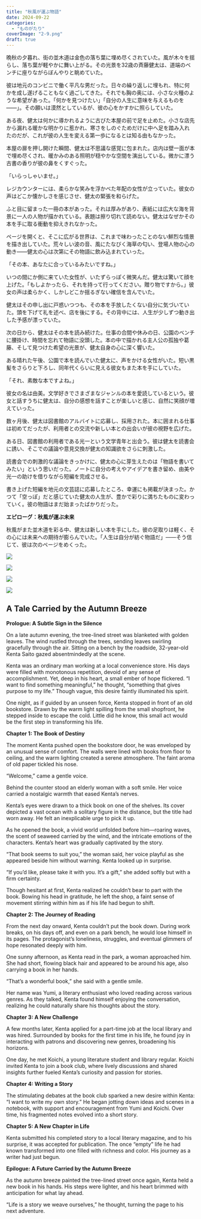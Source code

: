 ```yaml
---
title: "秋風が運ぶ物語"
date: 2024-09-22
categories: 
  - "ものがたり"
coverImage: "2-9.png"
draft: true
---
```


晩秋の夕暮れ、街の並木道は金色の落ち葉に埋め尽くされていた。風が木々を揺らし、落ち葉が軽やかに舞い上がる。その光景を32歳の斉藤健太は、道端のベンチに座りながらぼんやりと眺めていた。

彼は地元のコンビニで働く平凡な男だった。日々の繰り返しに埋もれ、特に何かを成し遂げることもなく過ごしてきた。それでも胸の奥には、小さな火種のような希望があった。「何かを見つけたい」「自分の人生に意味を与えるものを――」。その願いは漠然としているが、彼の心をかすかに照らしていた。

ある夜、健太は何かに導かれるように古びた本屋の前で足を止めた。小さな店先から漏れる暖かな明かりに惹かれ、寒さをしのぐためだけに中へ足を踏み入れたのだが、これが彼の人生を変える第一歩になるとは知る由もなかった。

本屋の扉を押し開けた瞬間、健太は不思議な感覚に包まれた。店内は壁一面が本で埋め尽くされ、暖かみのある照明が穏やかな空間を演出している。微かに漂う古書の香りが彼の鼻をくすぐった。

「いらっしゃいませ。」

レジカウンターには、柔らかな笑みを浮かべた年配の女性が立っていた。彼女の声はどこか懐かしさを感じさせ、健太の緊張を和らげた。

ふと目に留まった一冊の本があった。それは厚みがあり、表紙には広大な海を背景に一人の人物が描かれている。表題は擦り切れて読めない。健太はなぜかその本を手に取る衝動を抑えきれなかった。

ページを開くと、そこに広がる世界は、これまで味わったことのない鮮烈な情景を描き出していた。荒々しい波の音、風にたなびく海草の匂い、登場人物の心の動き――健太の心は次第にその物語に飲み込まれていった。

「その本、あなたに合っているみたいですね。」

いつの間にか側に来ていた女性が、いたずらっぽく微笑んだ。健太は驚いて顔を上げた。「もしよかったら、それを持って行ってください。贈り物ですから。」彼女の声は柔らかく、しかしどこか揺るぎない確信を含んでいた。

健太はその申し出に戸惑いつつも、その本を手放したくない自分に気づいていた。頭を下げて礼を述べ、店を後にする。その背中には、人生が少しずつ動き出した予感が漂っていた。

次の日から、健太はその本を読み続けた。仕事の合間や休みの日、公園のベンチに腰掛け、時間を忘れて物語に没頭した。本の中で描かれる主人公の孤独や葛藤、そして見つけた希望の光景が、健太自身の心に深く響いた。

ある晴れた午後、公園で本を読んでいた健太に、声をかける女性がいた。短い黒髪をさらりと下ろし、同年代くらいに見える彼女もまた本を手にしていた。

「それ、素敵な本ですよね。」

彼女の名は由美。文学好きでさまざまなジャンルの本を愛読しているという。彼女と話すうちに健太は、自分の感想を話すことが楽しいと感じ、自然に笑顔が増えていった。

数ヶ月後、健太は図書館のアルバイトに応募し、採用された。本に囲まれる仕事は初めてだったが、利用者との交流や新しい本との出会いが彼の視野を広げた。

ある日、図書館の利用者である光一という文学青年と出会う。彼は健太を読書会に誘い、そこでの議論や意見交換が健太の知識欲をさらに刺激した。

読書会での刺激的な議論をきっかけに、健太の心に芽生えたのは「物語を書いてみたい」という思いだった。ノートに自分の考えやアイデアを書き留め、由美や光一の助けを借りながら短編を完成させる。

書き上げた短編を地元の文芸誌に応募したところ、幸運にも掲載が決まった。かつて「空っぽ」だと感じていた健太の人生が、豊かで彩りに満ちたものに変わっていく。彼の物語はまだ始まったばかりだった。

**エピローグ：秋風が運ぶ未来**

秋風がまた並木道を彩る中、健太は新しい本を手にした。彼の足取りは軽く、その心には未来への期待が膨らんでいた。「人生は自分が紡ぐ物語だ」――そう信じて、彼は次のページをめくった。

![](images/1-10-1024x585.png)

![](images/2-9-1024x585.png)

![](images/3-9-1024x585.png)

![](images/4-8-1024x585.png)

## **A Tale Carried by the Autumn Breeze**

**Prologue: A Subtle Sign in the Silence**

On a late autumn evening, the tree-lined street was blanketed with golden leaves. The wind rustled through the trees, sending leaves swirling gracefully through the air. Sitting on a bench by the roadside, 32-year-old Kenta Saito gazed absentmindedly at the scene.

Kenta was an ordinary man working at a local convenience store. His days were filled with monotonous repetition, devoid of any sense of accomplishment. Yet, deep in his heart, a small ember of hope flickered. “I want to find something meaningful,” he thought, “something that gives purpose to my life.” Though vague, this desire faintly illuminated his spirit.

One night, as if guided by an unseen force, Kenta stopped in front of an old bookstore. Drawn by the warm light spilling from the small shopfront, he stepped inside to escape the cold. Little did he know, this small act would be the first step in transforming his life.

**Chapter 1: The Book of Destiny**

The moment Kenta pushed open the bookstore door, he was enveloped by an unusual sense of comfort. The walls were lined with books from floor to ceiling, and the warm lighting created a serene atmosphere. The faint aroma of old paper tickled his nose.

“Welcome,” came a gentle voice.

Behind the counter stood an elderly woman with a soft smile. Her voice carried a nostalgic warmth that eased Kenta’s nerves.

Kenta’s eyes were drawn to a thick book on one of the shelves. Its cover depicted a vast ocean with a solitary figure in the distance, but the title had worn away. He felt an inexplicable urge to pick it up.

As he opened the book, a vivid world unfolded before him—roaring waves, the scent of seaweed carried by the wind, and the intricate emotions of the characters. Kenta’s heart was gradually captivated by the story.

“That book seems to suit you,” the woman said, her voice playful as she appeared beside him without warning. Kenta looked up in surprise.

“If you’d like, please take it with you. It’s a gift,” she added softly but with a firm certainty.

Though hesitant at first, Kenta realized he couldn’t bear to part with the book. Bowing his head in gratitude, he left the shop, a faint sense of movement stirring within him as if his life had begun to shift.

**Chapter 2: The Journey of Reading**

From the next day onward, Kenta couldn’t put the book down. During work breaks, on his days off, and even on a park bench, he would lose himself in its pages. The protagonist’s loneliness, struggles, and eventual glimmers of hope resonated deeply with him.

One sunny afternoon, as Kenta read in the park, a woman approached him. She had short, flowing black hair and appeared to be around his age, also carrying a book in her hands.

“That’s a wonderful book,” she said with a gentle smile.

Her name was Yumi, a literary enthusiast who loved reading across various genres. As they talked, Kenta found himself enjoying the conversation, realizing he could naturally share his thoughts about the story.

**Chapter 3: A New Challenge**

A few months later, Kenta applied for a part-time job at the local library and was hired. Surrounded by books for the first time in his life, he found joy in interacting with patrons and discovering new genres, broadening his horizons.

One day, he met Koichi, a young literature student and library regular. Koichi invited Kenta to join a book club, where lively discussions and shared insights further fueled Kenta’s curiosity and passion for stories.

**Chapter 4: Writing a Story**

The stimulating debates at the book club sparked a new desire within Kenta: “I want to write my own story.” He began jotting down ideas and scenes in a notebook, with support and encouragement from Yumi and Koichi. Over time, his fragmented notes evolved into a short story.

**Chapter 5: A New Chapter in Life**

Kenta submitted his completed story to a local literary magazine, and to his surprise, it was accepted for publication. The once “empty” life he had known transformed into one filled with richness and color. His journey as a writer had just begun.

**Epilogue: A Future Carried by the Autumn Breeze**

As the autumn breeze painted the tree-lined street once again, Kenta held a new book in his hands. His steps were lighter, and his heart brimmed with anticipation for what lay ahead.

“Life is a story we weave ourselves,” he thought, turning the page to his next adventure.
